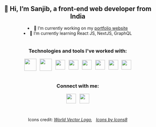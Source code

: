 <div align="center">
  
## 👋 Hi, I’m Sanjib, a front-end web developer from India

<li>🔭 I’m currently working on my <a href="https://portfolio-v1-bay.vercel.app/">portfolio website</a></li>
<li>🌱 I’m currently learning React JS, NextJS, GraphQL</li>

<br/>

### Technologies and tools I've worked with:

<div>
<img align="center" width="40px" src="https://img.icons8.com/color/48/000000/html-5--v1.png" /> &nbsp;
<img align="center" width="40px" src="https://img.icons8.com/color/48/000000/css3.png" /> &nbsp;
<span><img align="center" width="32px" src="https://cdn.worldvectorlogo.com/logos/logo-javascript.svg"></span> &nbsp;
<img align="center" width="32px" src="https://cdn.worldvectorlogo.com/logos/sass-1.svg" /> &nbsp;
<img align="center" width="32px" src="https://cdn.worldvectorlogo.com/logos/react-2.svg" /> &nbsp;
<img align="center" width="32px" src="https://cdn.worldvectorlogo.com/logos/graphql.svg" /> &nbsp;
<img align="center" width="32px" src="https://cdn.worldvectorlogo.com/logos/next-js.svg" /> &nbsp;
<img align="center" width="32px" src="https://cdn.worldvectorlogo.com/logos/gatsby.svg" />
</div>

<br/>

### Connect with me: 

<a href="https://www.linkedin.com/in/sanjib-kumar-dey-359984130/"><img align="center" width="32px" src="https://cdn.worldvectorlogo.com/logos/linkedin-icon-2.svg" /></a> &nbsp;
<a href="https://twitter.com/Sanjib_104"><img align="center" width="32px" src="https://cdn.worldvectorlogo.com/logos/twitter-6.svg" /></a>

<br/>


Icons credit: 
*<a href="https://worldvectorlogo.com/">World Vector Logo</a>, &nbsp; <a href="https://icons8.com/icon/">Icons by Icons8</a>*
  
</div>
